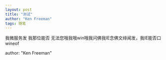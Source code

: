 ```yaml
---
layout: post
title: "测试"
author: "Ken Freeman"
tags: 随笔
---
```


我微服务发 我那位能否 无法您哦我哦win哦我问佛我IE念佛文绯闻发，我IE能否口wineof 

author: "Ken Freeman"
